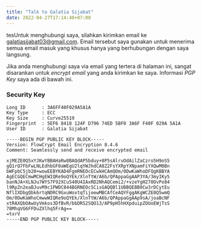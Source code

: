 ```yaml
---
title: "Talk to Galatia Sijabat"
date: 2022-04-27T17:14:40+07:00
---
```


tesUntuk menghubungi saya, silahkan kirimkan email ke [galatiasijabat03@gmail.com](mailto:galatiasijabat03@gmail.com). Email tersebut saya gunakan untuk menerima semua email masuk yang khusus hanya yang berhubungan dengan saya langsung.

Jika anda menghubungi saya via email yang tertera di halaman ini, sangat disarankan untuk _encrypt email_ yang anda kirimkan ke saya. Informasi _PGP Key_ saya ada di bawah ini.

### Security Key

```
Long ID      : 3A6FF40F029A5A1A
Key Type     : ECC
Key Size     : Curve25519
Fingerprint  : 5EF6 8418 124F D796 74ED 5BF0 3A6F F40F 029A 5A1A
User ID      : Galatia Sijabat
```

```
-----BEGIN PGP PUBLIC KEY BLOCK-----
Version: FlowCrypt Email Encryption 8.4.6
Comment: Seamlessly send and receive encrypted email

xjMEZE0Q5xYJKwYBBAHaRw8BAQdAP5bduy+8P5sAlruOdAilZaCzro5H9oS5
gQ1rQ7FbFwLNLEdhbGF0aWEgU2lqYWJhdCA8Z2FsYXRpYXNpamFiYXQwM0Bn
bWFpbC5jb20+wowEEBYKAD4FgmRNEOcECwkHCAmQOm/0DwKaWhoDFQgKBBYA
AgECGQECmwMCHgEWIQRe9oQYEk/XlnTtW/A6b/QPAppaGgAAP3YA/3myIKy5
banNJA+XLNJu7WYS7F92XCu540U4IAxRD2NhAQCemi2/+vzeYgH278OvPo84
l9RpZn2eaBJuvM9c1PWDC844BGRNEOcSCisGAQQBl1UBBQEBB0Cw3rDCytEu
NflIXDbgQbk6rtqNDRC9GxuWoxtqTijoewMBCAfCeAQYFggAKgWCZE0Q5wmQ
Om/0DwKaWhoCmwwWIQRe9oQYEk/XlnTtW/A6b/QPAppaGgAAp9sA/joaBcNF
xtRAXQbOAwUyVmkos3DfBvR/bbDRS2SQO13/AP9pH5hHXpduipZOUoEWjTsS
78MhqVG6FFDuZXlhq5FrAg==
=txrV
-----END PGP PUBLIC KEY BLOCK-----
```
